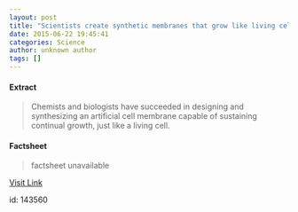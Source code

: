 ```yaml
---
layout: post
title: "Scientists create synthetic membranes that grow like living cells"
date: 2015-06-22 19:45:41
categories: Science
author: unknown author
tags: []
---
```



#### Extract
>Chemists and biologists have succeeded in designing and synthesizing an artificial cell membrane capable of sustaining continual growth, just like a living cell.

#### Factsheet
>factsheet unavailable

[Visit Link](http://www.sciencedaily.com/releases/2015/06/150622154541.htm)

id:  143560
